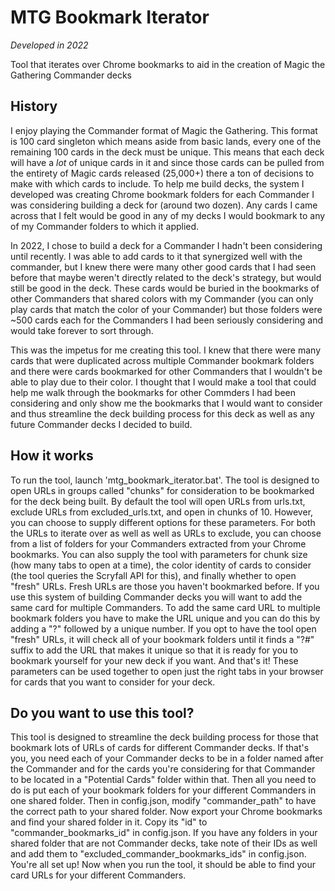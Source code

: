 # MTG Bookmark Iterator
*Developed in 2022*

Tool that iterates over Chrome bookmarks to aid in the creation of Magic the Gathering Commander decks

## History
I enjoy playing the Commander format of Magic the Gathering. This format is 100 card singleton which means aside from basic lands, every one of the remaining 100 cards in the deck must be unique. This means that each deck will have a *lot* of unique cards in it and since those cards can be pulled from the entirety of Magic cards released (25,000+) there a ton of decisions to make with which cards to include. To help me build decks, the system I developed was creating Chrome bookmark folders for each Commander I was considering building a deck for (around two dozen). Any cards I came across that I felt would be good in any of my decks I would bookmark to any of my Commander folders to which it applied.

In 2022, I chose to build a deck for a Commander I hadn't been considering until recently. I was able to add cards to it that synergized well with the commander, but I knew there were many other good cards that I had seen before that maybe weren't directly related to the deck's strategy, but would still be good in the deck. These cards would be buried in the bookmarks of other Commanders that shared colors with my Commander (you can only play cards that match the color of your Commander) but those folders were ~500 cards each for the Commanders I had been seriously considering and would take forever to sort through.

This was the impetus for me creating this tool. I knew that there were many cards that were duplicated across multiple Commander bookmark folders and there were cards bookmarked for other Commanders that I wouldn't be able to play due to their color. I thought that I would make a tool that could help me walk through the bookmarks for other Commders I had been considering and only show me the bookmarks that I would want to consider and thus streamline the deck building process for this deck as well as any future Commander decks I decided to build.

## How it works
To run the tool, launch 'mtg_bookmark_iterator.bat'. The tool is designed to open URLs in groups called "chunks" for consideration to be bookmarked for the deck being built. By default the tool will open URLs from urls.txt, exclude URLs from excluded_urls.txt, and open in chunks of 10. However, you can choose to supply different options for these parameters. For both the URLs to iterate over as well as well as URLs to exclude, you can choose from a list of folders for your Commanders extracted from your Chrome bookmarks. You can also supply the tool with parameters for chunk size (how many tabs to open at a time), the color identity of cards to consider (the tool queries the Scryfall API for this), and finally whether to open "fresh" URLs. Fresh URLs are those you haven't bookmarked before. If you use this system of building Commander decks you will want to add the same card for multiple Commanders. To add the same card URL to multiple bookmark folders you have to make the URL unique and you can do this by adding a "?" followed by a unique number. If you opt to have the tool open "fresh" URLs, it will check all of your bookmark folders until it finds a "?#" suffix to add the URL that makes it unique so that it is ready for you to bookmark yourself for your new deck if you want. And that's it! These parameters can be used together to open just the right tabs in your browser for cards that you want to consider for your deck.

## Do you want to use this tool?
This tool is designed to streamline the deck building process for those that bookmark lots of URLs of cards for different Commander decks. If that's you, you need each of your Commander decks to be in a folder named after the Commander and for the cards you're considering for that Commander to be located in a "Potential Cards" folder within that. Then all you need to do is put each of your bookmark folders for your different Commanders in one shared folder. Then in config.json, modify "commander_path" to have the correct path to your shared folder. Now export your Chrome bookmarks and find your shared folder in it. Copy its "id" to "commander_bookmarks_id" in config.json. If you have any folders in your shared folder that are not Commander decks, take note of their IDs as well and add them to "excluded_commander_bookmarks_ids" in config.json. You're all set up! Now when you run the tool, it should be able to find your card URLs for your different Commanders.
